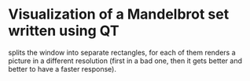 # Visualization of a Mandelbrot set written using QT

splits the window into separate rectangles, for each of them renders a picture in a different resolution (first in a bad one, then it gets better and better to have a faster response).
